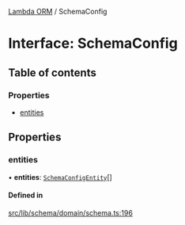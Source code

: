 [Lambda ORM](../README.md) / SchemaConfig

# Interface: SchemaConfig

## Table of contents

### Properties

- [entities](SchemaConfig.md#entities)

## Properties

### entities

• **entities**: [`SchemaConfigEntity`](SchemaConfigEntity.md)[]

#### Defined in

[src/lib/schema/domain/schema.ts:196](https://github.com/FlavioLionelRita/lambdaorm/blob/283a24b9/src/lib/schema/domain/schema.ts#L196)
